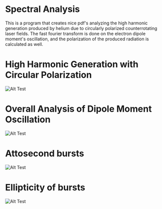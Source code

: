 # Spectral Analysis

This is a program that creates nice pdf's analyzing the high harmonic generation produced by helium due to circularly polarized counterrotating laser fields. The fast fourier transform is done on the electron dipole moment's oscillation, and the polarization of the produced radiation is calculated as well.

# High Harmonic Generation with Circular Polarization
![Alt Test](https://github.com/claytonblythe/spectral_analysis/blob/master/spectra.png)

# Overall Analysis of Dipole Moment Oscillation
![Alt Test](https://github.com/claytonblythe/spectral_analysis/blob/master/clay_long_sin_squared_multi_.43_first_and_fourth_.png)
# Attosecond bursts
![Alt Test](https://github.com/claytonblythe/spectral_analysis/blob/master/attosecon_bursts.png)

# Ellipticity of bursts
![Alt Test](https://github.com/claytonblythe/spectral_analysis/blob/master/ellipticity.png)
